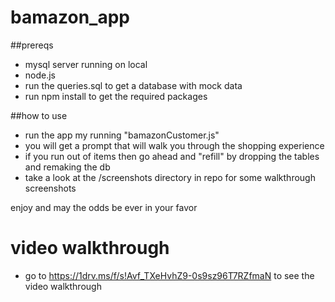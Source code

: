 # bamazon_app

##prereqs
- mysql server running on local
- node.js
- run the queries.sql to get a database with mock data
- run npm install to get the required packages

##how to use
- run the app my running "bamazonCustomer.js"
- you will get a prompt that will walk you through the shopping experience
- if you run out of items then go ahead and "refill" by dropping the tables and remaking the db
- take a look at the /screenshots directory in repo for some walkthrough screenshots

enjoy and may the odds be ever in your favor

# video walkthrough
- go to https://1drv.ms/f/s!Avf_TXeHvhZ9-0s9sz96T7RZfmaN to see the video walkthrough

